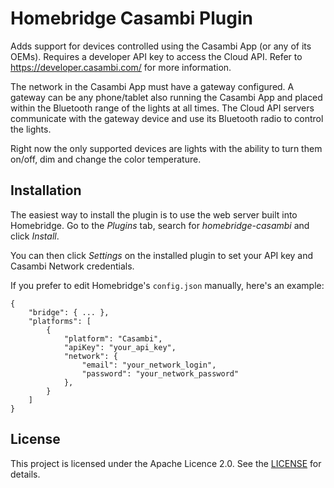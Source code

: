 # Homebridge Casambi Plugin

Adds support for devices controlled using the Casambi App (or any of its OEMs). Requires a developer API key to access the Cloud API. Refer to https://developer.casambi.com/ for more information.

The network in the Casambi App must have a gateway configured. A gateway can be any phone/tablet also running the Casambi App and placed within the Bluetooth range of the lights at all times. The Cloud API servers communicate with the gateway device and use its Bluetooth radio to control the lights.

Right now the only supported devices are lights with the ability to turn them on/off, dim and change the color temperature.

## Installation

The easiest way to install the plugin is to use the web server built into Homebridge. Go to the *Plugins* tab, search for *homebridge-casambi* and click *Install*.

You can then click *Settings* on the installed plugin to set your API key and Casambi Network credentials.

If you prefer to edit Homebridge's `config.json` manually, here's an example:

```
{
    "bridge": { ... },
    "platforms": [
        {
            "platform": "Casambi",
            "apiKey": "your_api_key",
            "network": {
                "email": "your_network_login",
                "password": "your_network_password"
            },
        }
    ]
}
```

## License

This project is licensed under the Apache Licence 2.0. See the [LICENSE](LICENSE) for details.
